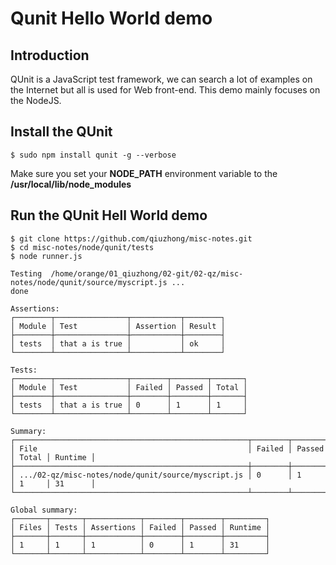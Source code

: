 # Qunit Hello World demo

## Introduction
QUnit is a JavaScript test framework, we can search a lot of examples on the
Internet but all is used for Web front-end. This demo mainly focuses on the
NodeJS.

## Install the QUnit
```
$ sudo npm install qunit -g --verbose
```

Make sure you set your **NODE_PATH** environment variable to the
**/usr/local/lib/node_modules**

## Run the QUnit Hell World demo
```
$ git clone https://github.com/qiuzhong/misc-notes.git
$ cd misc-notes/node/qunit/tests
$ node runner.js

Testing  /home/orange/01_qiuzhong/02-git/02-qz/misc-notes/node/qunit/source/myscript.js ...
done

Assertions:
┌────────┬────────────────┬───────────┬────────┐
│ Module │ Test           │ Assertion │ Result │
├────────┼────────────────┼───────────┼────────┤
│ tests  │ that a is true │           │ ok     │
└────────┴────────────────┴───────────┴────────┘

Tests:
┌────────┬────────────────┬────────┬────────┬───────┐
│ Module │ Test           │ Failed │ Passed │ Total │
├────────┼────────────────┼────────┼────────┼───────┤
│ tests  │ that a is true │ 0      │ 1      │ 1     │
└────────┴────────────────┴────────┴────────┴───────┘

Summary:
┌────────────────────────────────────────────────────┬────────┬────────┬───────┬─────────┐
│ File                                               │ Failed │ Passed │ Total │ Runtime │
├────────────────────────────────────────────────────┼────────┼────────┼───────┼─────────┤
│ .../02-qz/misc-notes/node/qunit/source/myscript.js │ 0      │ 1      │ 1     │ 31      │
└────────────────────────────────────────────────────┴────────┴────────┴───────┴─────────┘

Global summary:
┌───────┬───────┬────────────┬────────┬────────┬─────────┐
│ Files │ Tests │ Assertions │ Failed │ Passed │ Runtime │
├───────┼───────┼────────────┼────────┼────────┼─────────┤
│ 1     │ 1     │ 1          │ 0      │ 1      │ 31      │
└───────┴───────┴────────────┴────────┴────────┴─────────┘

```
